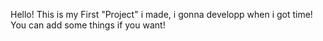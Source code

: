 Hello! 
This is my First "Project" i made, i gonna developp when i got time! You can add some things if you want!
